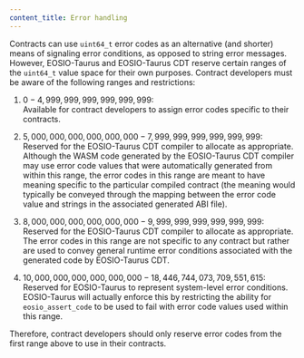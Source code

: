 ```yaml
---
content_title: Error handling
---
```


Contracts can use `uint64_t` error codes as an alternative (and shorter) means of signaling error conditions, as opposed to string error messages. However, EOSIO-Taurus and EOSIO-Taurus CDT reserve certain ranges of the `uint64_t` value space for their own purposes. Contract developers must be aware of the following ranges and restrictions:

1. $0 - 4,999,999,999,999,999,999$:  
Available for contract developers to assign error codes specific to their contracts.

2. $5,000,000,000,000,000,000 - 7,999,999,999,999,999,999$:  
Reserved for the EOSIO-Taurus CDT compiler to allocate as appropriate. Although the WASM code generated by the EOSIO-Taurus CDT compiler may use error code values that were automatically generated from within this range, the error codes in this range are meant to have meaning specific to the particular compiled contract (the meaning would typically be conveyed through the mapping between the error code value and strings in the associated generated ABI file).

3. $8,000,000,000,000,000,000 - 9,999,999,999,999,999,999$:  
Reserved for the EOSIO-Taurus CDT compiler to allocate as appropriate. The error codes in this range are not specific to any contract but rather are used to convey general runtime error conditions associated with the generated code by EOSIO-Taurus CDT.

4. $10,000,000,000,000,000,000 - 18,446,744,073,709,551,615$:  
Reserved for EOSIO-Taurus to represent system-level error conditions. EOSIO-Taurus will actually enforce this by restricting the ability for `eosio_assert_code` to be used to fail with error code values used within this range.

Therefore, contract developers should only reserve error codes from the first range above to use in their contracts.
